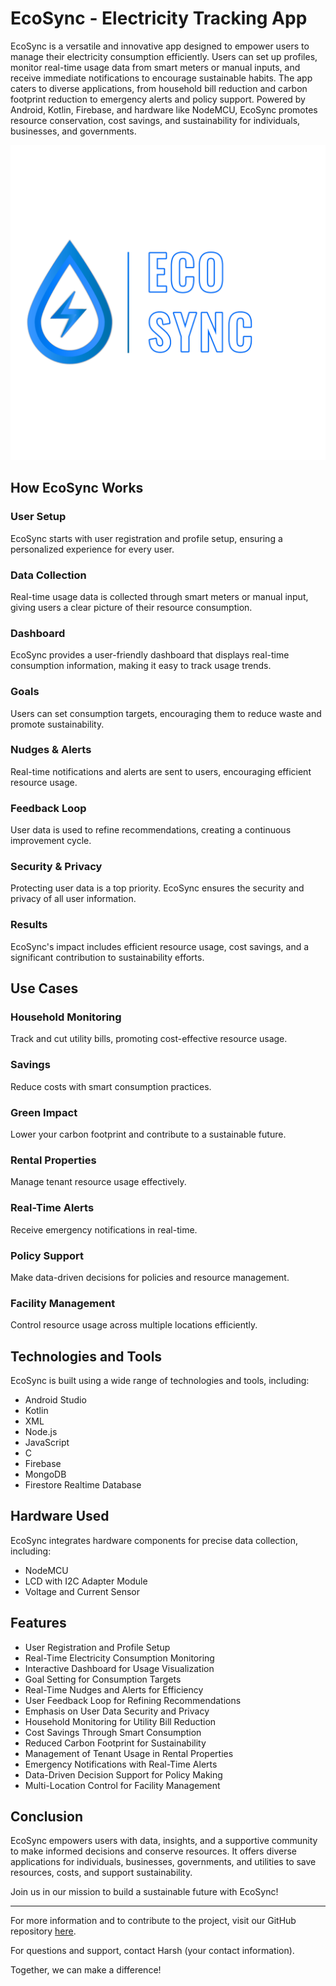 # EcoSync - Electricity Tracking App

EcoSync is a versatile and innovative app designed to empower users to manage their electricity consumption efficiently. Users can set up profiles, monitor real-time usage data from smart meters or manual inputs, and receive immediate notifications to encourage sustainable habits. The app caters to diverse applications, from household bill reduction and carbon footprint reduction to emergency alerts and policy support. Powered by Android, Kotlin, Firebase, and hardware like NodeMCU, EcoSync promotes resource conservation, cost savings, and sustainability for individuals, businesses, and governments.

![Logo](https://github.com/harshsingh-io/EcoSync/blob/main/Picsart_23-09-21_00-32-38-136.png)

## How EcoSync Works

### User Setup
EcoSync starts with user registration and profile setup, ensuring a personalized experience for every user.

### Data Collection
Real-time usage data is collected through smart meters or manual input, giving users a clear picture of their resource consumption.

### Dashboard
EcoSync provides a user-friendly dashboard that displays real-time consumption information, making it easy to track usage trends.

### Goals
Users can set consumption targets, encouraging them to reduce waste and promote sustainability.

### Nudges & Alerts
Real-time notifications and alerts are sent to users, encouraging efficient resource usage.

### Feedback Loop
User data is used to refine recommendations, creating a continuous improvement cycle.

### Security & Privacy
Protecting user data is a top priority. EcoSync ensures the security and privacy of all user information.

### Results
EcoSync's impact includes efficient resource usage, cost savings, and a significant contribution to sustainability efforts.

## Use Cases

### Household Monitoring
Track and cut utility bills, promoting cost-effective resource usage.

### Savings
Reduce costs with smart consumption practices.

### Green Impact
Lower your carbon footprint and contribute to a sustainable future.

### Rental Properties
Manage tenant resource usage effectively.

### Real-Time Alerts
Receive emergency notifications in real-time.

### Policy Support
Make data-driven decisions for policies and resource management.

### Facility Management
Control resource usage across multiple locations efficiently.

## Technologies and Tools

EcoSync is built using a wide range of technologies and tools, including:

- Android Studio
- Kotlin
- XML
- Node.js
- JavaScript
- C
- Firebase
- MongoDB
- Firestore Realtime Database

## Hardware Used

EcoSync integrates hardware components for precise data collection, including:

- NodeMCU
- LCD with I2C Adapter Module
- Voltage and Current Sensor

## Features

- User Registration and Profile Setup
- Real-Time Electricity Consumption Monitoring
- Interactive Dashboard for Usage Visualization
- Goal Setting for Consumption Targets
- Real-Time Nudges and Alerts for Efficiency
- User Feedback Loop for Refining Recommendations
- Emphasis on User Data Security and Privacy
- Household Monitoring for Utility Bill Reduction
- Cost Savings Through Smart Consumption
- Reduced Carbon Footprint for Sustainability
- Management of Tenant Usage in Rental Properties
- Emergency Notifications with Real-Time Alerts
- Data-Driven Decision Support for Policy Making
- Multi-Location Control for Facility Management

## Conclusion

EcoSync empowers users with data, insights, and a supportive community to make informed decisions and conserve resources. It offers diverse applications for individuals, businesses, governments, and utilities to save resources, costs, and support sustainability.

Join us in our mission to build a sustainable future with EcoSync!

---

For more information and to contribute to the project, visit our GitHub repository [here](https://github.com/harshsingh-io/EcoSync).

For questions and support, contact Harsh (your contact information).

Together, we can make a difference!


